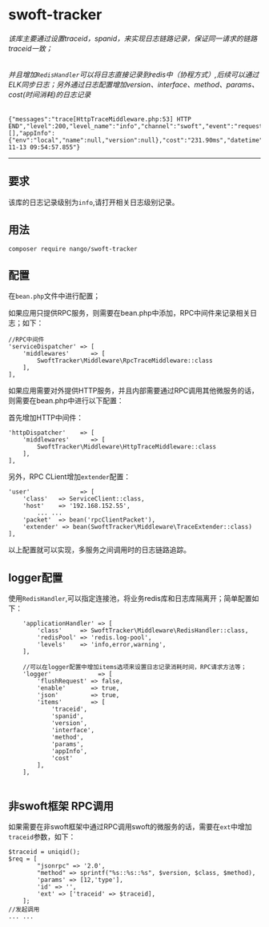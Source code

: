 # swoft-tracker

###### 该库主要通过设置traceid，spanid，来实现日志链路记录，保证同一请求的链路traceid一致；
###### 并且增加`RedisHandler`可以将日志直接记录到redis中（协程方式）,后续可以通过ELK同步日志；另外通过日志配置增加version、interface、method、params、cost(时间消耗)的日志记录
```
{"messages":"trace[HttpTraceMiddleware.php:53] HTTP END","level":200,"level_name":"info","channel":"swoft","event":"request","tid":14,"cid":14,"traceid":"5dcb6271b889c","spanid":"","version":"","interface":"\/user\/info","method":"GET","params":[],"appInfo":{"env":"local","name":null,"version":null},"cost":"231.90ms","datetime":"2019-11-13 09:54:57.855"}

```
---

## 要求
该库的日志记录级别为`info`,请打开相关日志级别记录。

## 用法

```
composer require nango/swoft-tracker
```
## 配置

在`bean.php`文件中进行配置；

如果应用只提供RPC服务，则需要在bean.php中添加，RPC中间件来记录相关日志；如下：


```
//RPC中间件
'serviceDispatcher' => [
    'middlewares'      => [
        SwoftTracker\Middleware\RpcTraceMiddleware::class
    ],
],
```

如果应用需要对外提供HTTP服务，并且内部需要通过RPC调用其他微服务的话，则需要在bean.php中进行以下配置：

首先增加HTTP中间件：

```
'httpDispatcher'    => [
    'middlewares'      => [
        SwoftTracker\Middleware\HttpTraceMiddleware::class
    ],
],
```

另外，RPC CLient增加`extender`配置：

```
'user'              => [
    'class'   => ServiceClient::class,
    'host'    => '192.168.152.55',
        ... ...
    'packet'  => bean('rpcClientPacket'),
    'extender' => bean(SwoftTracker\Middleware\TraceExtender::class)
],
```
以上配置就可以实现，多服务之间调用时的日志链路追踪。

## logger配置
使用`RedisHandler`,可以指定连接池，将业务redis库和日志库隔离开；简单配置如下：

```
    'applicationHandler' => [
        'class'     => SwoftTracker\Middleware\RedisHandler::class,
        'redisPool' => 'redis.log-pool',
        'levels'    => 'info,error,warning',
    ],

    //可以在logger配置中增加items选项来设置日志记录消耗时间，RPC请求方法等；
    'logger'             => [
        'flushRequest' => false,
        'enable'       => true,
        'json'         => true,
        'items'        => [
            'traceid',
            'spanid',
            'version',
            'interface',
            'method',
            'params',
            'appInfo',
            'cost'
        ],
    ],
    
```

## 非swoft框架 RPC调用

如果需要在非swoft框架中通过RPC调用swoft的微服务的话，需要在`ext`中增加`traceid`参数，如下：

```
$traceid = uniqid();
$req = [
        "jsonrpc" => '2.0',
        "method" => sprintf("%s::%s::%s", $version, $class, $method),
        'params' => [12,'type'],
        'id' => '',
        'ext' => ['traceid' => $traceid],
    ];
//发起调用
... ...
```







